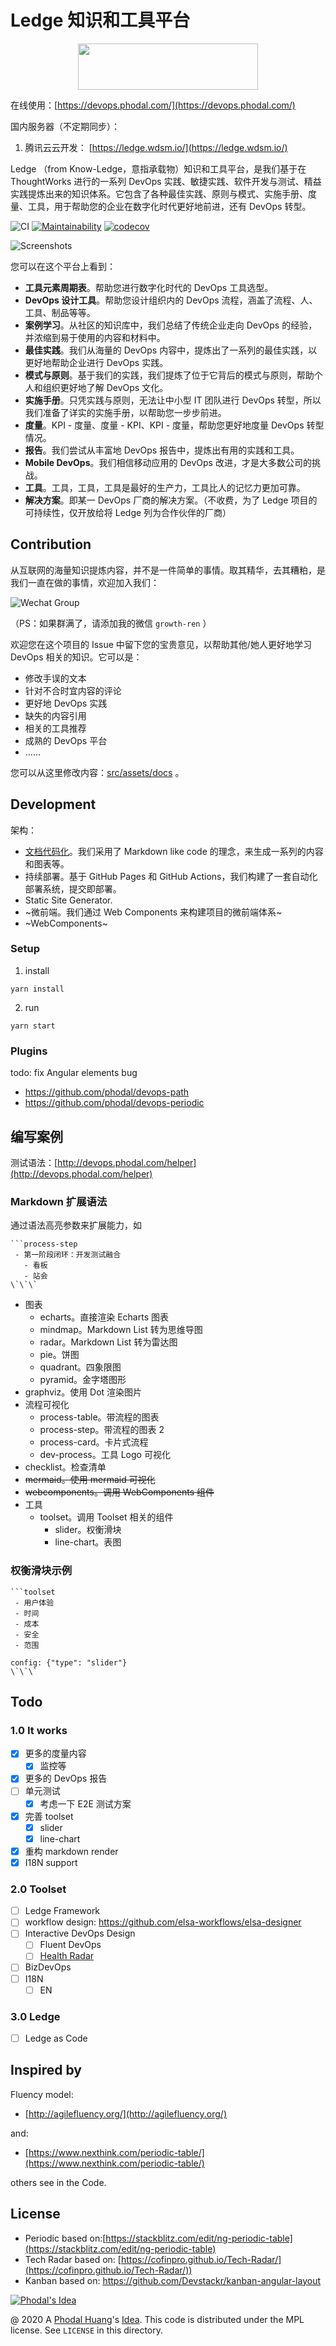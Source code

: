 # Ledge 知识和工具平台

<p align="center"> 
  <img src="src/assets/images/logo.svg" width="288" height="74">
</p>

在线使用：[https://devops.phodal.com/](https://devops.phodal.com/)

国内服务器（不定期同步）：

1. 腾讯云云开发： [https://ledge.wdsm.io/](https://ledge.wdsm.io/)

Ledge （from Know-Ledge，意指承载物）知识和工具平台，是我们基于在 ThoughtWorks 进行的一系列 DevOps 实践、敏捷实践、软件开发与测试、精益实践提炼出来的知识体系。它包含了各种最佳实践、原则与模式、实施手册、度量、工具，用于帮助您的企业在数字化时代更好地前进，还有 DevOps 转型。

![CI](https://github.com/phodal/ledge/workflows/CI/badge.svg)
[![Maintainability](https://api.codeclimate.com/v1/badges/64e2ddc705fbeba4435e/maintainability)](https://codeclimate.com/github/phodal/ledge/maintainability)
[![codecov](https://codecov.io/gh/phodal/ledge/branch/master/graph/badge.svg)](https://codecov.io/gh/phodal/ledge)

![Screenshots](docs/images/ledge-ss.png 'Ledge 首页截图')

您可以在这个平台上看到：

- **工具元素周期表**。帮助您进行数字化时代的 DevOps 工具选型。
- **DevOps 设计工具**。帮助您设计组织内的 DevOps 流程，涵盖了流程、人、工具、制品等等。
- **案例学习**。从社区的知识库中，我们总结了传统企业走向 DevOps 的经验，并浓缩到易于使用的内容和材料中。
- **最佳实践**。我们从海量的 DevOps 内容中，提炼出了一系列的最佳实践，以更好地帮助企业进行 DevOps 实践。
- **模式与原则**。基于我们的实践，我们提炼了位于它背后的模式与原则，帮助个人和组织更好地了解 DevOps 文化。
- **实施手册**。只凭实践与原则，无法让中小型 IT 团队进行 DevOps 转型，所以我们准备了详实的实施手册，以帮助您一步步前进。
- **度量**。KPI - 度量、度量 - KPI、KPI - 度量，帮助您更好地度量 DevOps 转型情况。
- **报告**。我们尝试从丰富地 DevOps 报告中，提炼出有用的实践和工具。
- **Mobile DevOps**。我们相信移动应用的 DevOps 改进，才是大多数公司的挑战。
- **工具**。工具，工具，工具是最好的生产力，工具比人的记忆力更加可靠。
- **解决方案**。即某一 DevOps 厂商的解决方案。（不收费，为了 Ledge 项目的可持续性，仅开放给将 Ledge 列为合作伙伴的厂商）

## Contribution

从互联网的海量知识提炼内容，并不是一件简单的事情。取其精华，去其糟粕，是我们一直在做的事情，欢迎加入我们：

![Wechat Group](docs/images/wechat-group.jpg)

（PS：如果群满了，请添加我的微信 `growth-ren` ）

欢迎您在这个项目的 Issue 中留下您的宝贵意见，以帮助其他/她人更好地学习 DevOps 相关的知识。它可以是：

- 修改手误的文本
- 针对不合时宜内容的评论
- 更好地 DevOps 实践
- 缺失的内容引用
- 相关的工具推荐
- 成熟的 DevOps 平台
- ……

您可以从这里修改内容：[src/assets/docs](src/assets/docs) 。

## Development

架构：

- [文档代码化](https://devops.phodal.com/practise#docs-like-code)。我们采用了 Markdown like code 的理念，来生成一系列的内容和图表等。
- 持续部署。基于 GitHub Pages 和 GitHub Actions，我们构建了一套自动化部署系统，提交即部署。
- Static Site Generator.
- ~微前端。我们通过 Web Components 来构建项目的微前端体系~
- ~WebComponents~

### Setup

1. install

```
yarn install
```

2. run

```
yarn start
```

### Plugins

todo: fix Angular elements bug

- https://github.com/phodal/devops-path
- https://github.com/phodal/devops-periodic

## 编写案例

测试语法：[http://devops.phodal.com/helper](http://devops.phodal.com/helper)

### Markdown 扩展语法

通过语法高亮参数来扩展能力，如

````
```process-step
 - 第一阶段闭环：开发测试融合
   - 看板
   - 站会
\`\`\`
````

- 图表
  - echarts。直接渲染 Echarts 图表
  - mindmap。Markdown List 转为思维导图
  - radar。Markdown List 转为雷达图
  - pie。饼图
  - quadrant。四象限图
  - pyramid。金字塔图形
- graphviz。使用 Dot 渲染图片
- 流程可视化
  - process-table。带流程的图表
  - process-step。带流程的图表 2
  - process-card。卡片式流程
  - dev-process。工具 Logo 可视化
- checklist。检查清单
- <del>mermaid。使用 mermaid 可视化</del>
- <del>webcomponents。调用 WebComponents 组件</del>
- 工具
  - toolset。调用 Toolset 相关的组件
    - slider。权衡滑块
    - line-chart。表图

### 权衡滑块示例

````
```toolset
 - 用户体验
 - 时间
 - 成本
 - 安全
 - 范围

config: {"type": "slider"}
\`\`\`
````

## Todo

### 1.0 It works

- [x] 更多的度量内容
  - [x] 监控等
- [x] 更多的 DevOps 报告
- [ ] 单元测试
  - [x] 考虑一下 E2E 测试方案
- [x] 完善 toolset
  - [x] slider
  - [x] line-chart
- [x] 重构 markdown render
- [x] I18N support

### 2.0 Toolset

- [ ] Ledge Framework
- [ ] workflow design: https://github.com/elsa-workflows/elsa-designer
- [ ] Interactive DevOps Design
  - [ ] Fluent DevOps
  - [ ] [Health Radar](https://www.scaledagileframework.com/blog/assess-your-devops-health-with-the-safe-devops-radar/)
- [ ] BizDevOps
- [ ] I18N
  - [ ] EN

### 3.0 Ledge

- [ ] Ledge as Code

## Inspired by

Fluency model:

- [http://agilefluency.org/](http://agilefluency.org/)

and:

- [https://www.nexthink.com/periodic-table/](https://www.nexthink.com/periodic-table/)

others see in the Code.

## License

- Periodic based on:[https://stackblitz.com/edit/ng-periodic-table](https://stackblitz.com/edit/ng-periodic-table)
- Tech Radar based on: [https://cofinpro.github.io/Tech-Radar/](https://cofinpro.github.io/Tech-Radar/))
- Kanban based on: https://github.com/Devstackr/kanban-angular-layout

[![Phodal's Idea](http://brand.phodal.com/shields/idea-small.svg)](http://ideas.phodal.com/)

@ 2020 A [Phodal Huang](https://www.phodal.com)'s [Idea](http://github.com/phodal/ideas). This code is distributed under the MPL license. See `LICENSE` in this directory.
